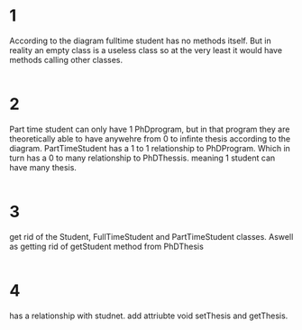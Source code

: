 
# 1
According to the diagram fulltime student has no methods itself. But in reality an empty class is a useless class
so at the very least it would have methods calling other classes.
``````
``````
# 2
Part time student can only have 1 PhDprogram, but in that program they are theoretically able to have
anywehre from 0 to infinte thesis according to the diagram. 
PartTimeStudent has a 1 to 1 relationship to PhDProgram. Which in turn has a 0 to many relationship to PhDThessis.
meaning 1 student can have many thesis.
``````
``````
# 3
get rid of the Student, FullTimeStudent and PartTimeStudent classes. Aswell as getting rid of getStudent method from PhDThesis
``````
``````
# 4
has a relationship with studnet. add attriubte void setThesis and getThesis.
